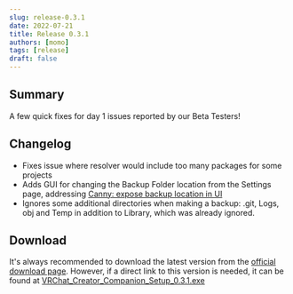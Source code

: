 ```yaml
---
slug: release-0.3.1
date: 2022-07-21
title: Release 0.3.1
authors: [momo]
tags: [release]
draft: false
---
```

## Summary

A few quick fixes for day 1 issues reported by our Beta Testers!

<!--truncate-->

## Changelog
* Fixes issue where resolver would include too many packages for some projects
* Adds GUI for changing the Backup Folder location from the Settings page, addressing [Canny: expose backup location in UI](https://feedback.vrchat.com/creator-companion-beta/p/030-expose-backup-location-in-ui)
* Ignores some additional directories when making a backup: .git, Logs, obj and Temp in addition to Library, which was already ignored.

## Download

It's always recommended to download the latest version from the [official download page](https://vrchat.com/home/download).
However, if a direct link to this version is needed, it can be found at [VRChat_Creator_Companion_Setup_0.3.1.exe](https://vrcpm.vrchat.cloud/vcc/Builds/0.3.1/VRChat_CreatorCompanion_Setup_0.3.1.exe)
